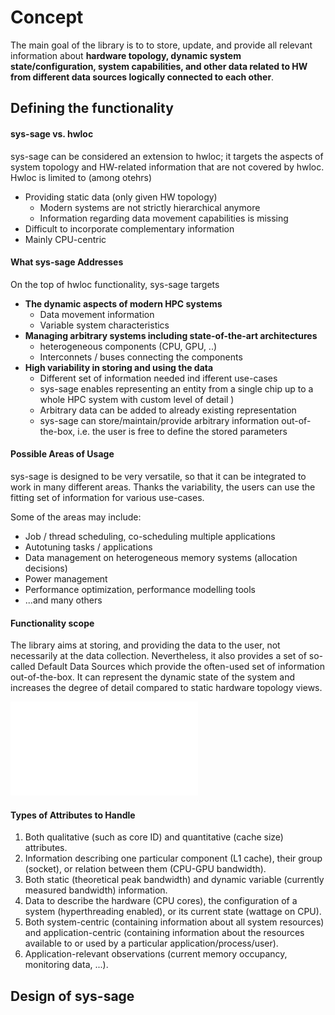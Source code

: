# Concept

The main goal of the library is to to store, update, and provide all relevant information about **hardware topology, dynamic system state/configuration, system capabilities, and other data related to HW from different data sources logically connected to each other**.

## Defining the functionality

#### sys-sage vs. hwloc
sys-sage can be considered an extension to hwloc; it targets the aspects of system topology and HW-related information that are not covered by hwloc.
Hwloc is limited to (among otehrs)
- Providing static data (only given HW topology)
    - Modern systems are not strictly hierarchical anymore
    - Information regarding data movement capabilities is missing
- Difficult to incorporate complementary information
- Mainly CPU-centric

#### What sys-sage Addresses
On the top of hwloc functionality, sys-sage targets
- **The dynamic aspects of modern HPC systems**
    - Data movement information
    - Variable system characteristics
- **Managing arbitrary systems including state-of-the-art architectures**
    - heterogeneous components (CPU, GPU, ..)
    - Interconnets / buses connecting the components
- **High variability in storing and using the data**
    - Different set of information needed ind ifferent use-cases
    - sys-sage enables representing an entity from a single chip up to a whole HPC system with custom level of detail )
    - Arbitrary data can be added to already existing representation
    - sys-sage can store/maintain/provide arbitrary information out-of-the-box, i.e. the user is free to define the stored parameters

#### Possible Areas of Usage

sys-sage is designed to be very versatile, so that it can be integrated to work in many different areas. Thanks the variability, the users can use the fitting set of information for various use-cases.

Some of the areas may include:
- Job / thread scheduling, co-scheduling multiple applications
- Autotuning tasks / applications
- Data management on heterogeneous memory systems (allocation decisions)
- Power management
- Performance optimization, performance modelling tools
- ...and many others

#### Functionality scope

The library aims at storing, and providing the data to the user, not necessarily at the data collection.
Nevertheless, it also provides a set of so-called Default Data Sources which provide the often-used set of information out-of-the-box.
It can represent the dynamic state of the system and increases the degree of detail compared to static hardware topology views.

![alt text](images/goal.drawio.pdf)

#### Types of Attributes to Handle
1. Both qualitative (such as core ID) and quantitative (cache size) attributes.
2. Information describing one particular component (L1 cache), their group
(socket), or relation between them (CPU-GPU bandwidth).
3. Both static (theoretical peak bandwidth) and dynamic variable (currently
measured bandwidth) information.
4. Data to describe the hardware (CPU cores), the configuration of a system
(hyperthreading enabled), or its current state (wattage on CPU).
5. Both system-centric (containing information about all system resources) and application-centric (containing information about the resources available to
or used by a particular application/process/user).
6. Application-relevant observations (current memory occupancy, monitoring
data, ...).

## Design of sys-sage
